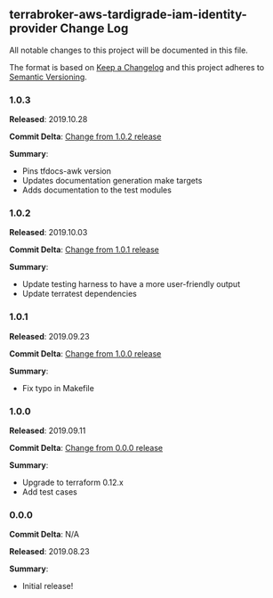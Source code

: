## terrabroker-aws-tardigrade-iam-identity-provider Change Log

All notable changes to this project will be documented in this file.

The format is based on [Keep a Changelog](http://keepachangelog.com/) and this project adheres to [Semantic Versioning](http://semver.org/).

### 1.0.3

**Released**: 2019.10.28

**Commit Delta**: [Change from 1.0.2 release](https://github.com/plus3it/terraform-aws-tardigrade-iam-identity-provider/compare/1.0.2...1.0.3)

**Summary**:

*   Pins tfdocs-awk version
*   Updates documentation generation make targets
*   Adds documentation to the test modules

### 1.0.2

**Released**: 2019.10.03

**Commit Delta**: [Change from 1.0.1 release](https://github.com/plus3it/terraform-aws-tardigrade-iam-identity-provider/compare/1.0.1...1.0.2)

**Summary**:

*   Update testing harness to have a more user-friendly output
*   Update terratest dependencies

### 1.0.1

**Released**: 2019.09.23

**Commit Delta**: [Change from 1.0.0 release](https://github.com/plus3it/terraform-aws-tardigrade-iam-identity-provider/compare/1.0.0...1.0.1)

**Summary**:

*   Fix typo in Makefile

### 1.0.0

**Released**: 2019.09.11

**Commit Delta**: [Change from 0.0.0 release](https://github.com/plus3it/terraform-aws-tardigrade-iam-identity-provider/compare/0.0.0...1.0.0)

**Summary**:

*   Upgrade to terraform 0.12.x
*   Add test cases

### 0.0.0

**Commit Delta**: N/A

**Released**: 2019.08.23

**Summary**:

*   Initial release!
